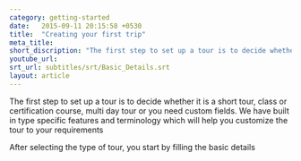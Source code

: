 ```yaml
---
category: getting-started
date:   2015-09-11 20:15:58 +0530
title:  "Creating your first trip"
meta_title: 
short_discription: "The first step to set up a tour is to decide whether it is a short tour, class or certification course, multi day tour or you need custom fields."
youtube_url: 
srt_url: subtitles/srt/Basic_Details.srt
layout: article
---
```


The first step to set up a tour is to decide whether it is a short tour, class or certification course, multi day tour or you need custom fields. We have built in type specific features and terminology which will help you customize the tour to your requirements

After selecting the type of tour, you start by filling the basic details
